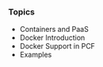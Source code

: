 <!-- .element: class="toc" -->
<!-- .slide: data-menu-title="Table of Contents" -->

### Topics

* Containers and PaaS<!-- .element: class="current-item" -->
* Docker Introduction
* Docker Support in PCF
* Examples

<i class="fa fa-cloud fa-lg"></i>
